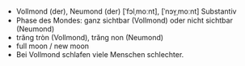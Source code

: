 
- Vollmond (der), Neumond (der)	[ˈfɔlˌmoːnt], [ˈnɔʏ̯ˌmoːnt]	Substantiv	
- Phase des Mondes: ganz sichtbar (Vollmond) oder nicht sichtbar (Neumond)	
- trăng tròn (Vollmond), trăng non (Neumond)
- full moon / new moon	
- Bei Vollmond schlafen viele Menschen schlechter.